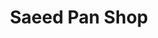 ---
title: "Saeed Pan Shop"
url: /karachi/saeed-pan-shop-north-nazimabad-block-k/
shop: Allgemein
---